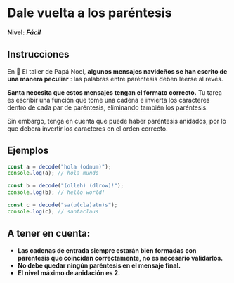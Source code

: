 # Dale vuelta a los paréntesis

**Nivel:** **_Fácil_**

## Instrucciones

En 🎅 El taller de Papá Noel, **algunos mensajes navideños se han escrito de una manera peculiar** : las palabras entre paréntesis deben leerse al revés.

**Santa necesita que estos mensajes tengan el formato correcto.** Tu tarea es escribir una función que tome una cadena e invierta los caracteres dentro de cada par de paréntesis, eliminando también los paréntesis.

Sin embargo, tenga en cuenta que puede haber paréntesis anidados, por lo que deberá invertir los caracteres en el orden correcto.

## Ejemplos

```js
const a = decode("hola (odnum)");
console.log(a); // hola mundo
```

```js
const b = decode("(olleh) (dlrow)!");
console.log(b); // hello world!
```

```js
const c = decode("sa(u(cla)atn)s");
console.log(c); // santaclaus
```

## A tener en cuenta:

- **Las cadenas de entrada siempre estarán bien formadas con paréntesis que coincidan correctamente, no es necesario validarlos.**
- **No debe quedar ningún paréntesis en el mensaje final.**
- **El nivel máximo de anidación es 2.**
